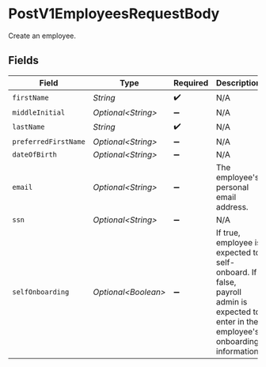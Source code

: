 # PostV1EmployeesRequestBody

Create an employee.


## Fields

| Field                                                                                                                                | Type                                                                                                                                 | Required                                                                                                                             | Description                                                                                                                          |
| ------------------------------------------------------------------------------------------------------------------------------------ | ------------------------------------------------------------------------------------------------------------------------------------ | ------------------------------------------------------------------------------------------------------------------------------------ | ------------------------------------------------------------------------------------------------------------------------------------ |
| `firstName`                                                                                                                          | *String*                                                                                                                             | :heavy_check_mark:                                                                                                                   | N/A                                                                                                                                  |
| `middleInitial`                                                                                                                      | *Optional\<String>*                                                                                                                  | :heavy_minus_sign:                                                                                                                   | N/A                                                                                                                                  |
| `lastName`                                                                                                                           | *String*                                                                                                                             | :heavy_check_mark:                                                                                                                   | N/A                                                                                                                                  |
| `preferredFirstName`                                                                                                                 | *Optional\<String>*                                                                                                                  | :heavy_minus_sign:                                                                                                                   | N/A                                                                                                                                  |
| `dateOfBirth`                                                                                                                        | *Optional\<String>*                                                                                                                  | :heavy_minus_sign:                                                                                                                   | N/A                                                                                                                                  |
| `email`                                                                                                                              | *Optional\<String>*                                                                                                                  | :heavy_minus_sign:                                                                                                                   | The employee's personal email address.                                                                                               |
| `ssn`                                                                                                                                | *Optional\<String>*                                                                                                                  | :heavy_minus_sign:                                                                                                                   | N/A                                                                                                                                  |
| `selfOnboarding`                                                                                                                     | *Optional\<Boolean>*                                                                                                                 | :heavy_minus_sign:                                                                                                                   | If true, employee is expected to self-onboard. If false, payroll admin is expected to enter in the employee's onboarding information |